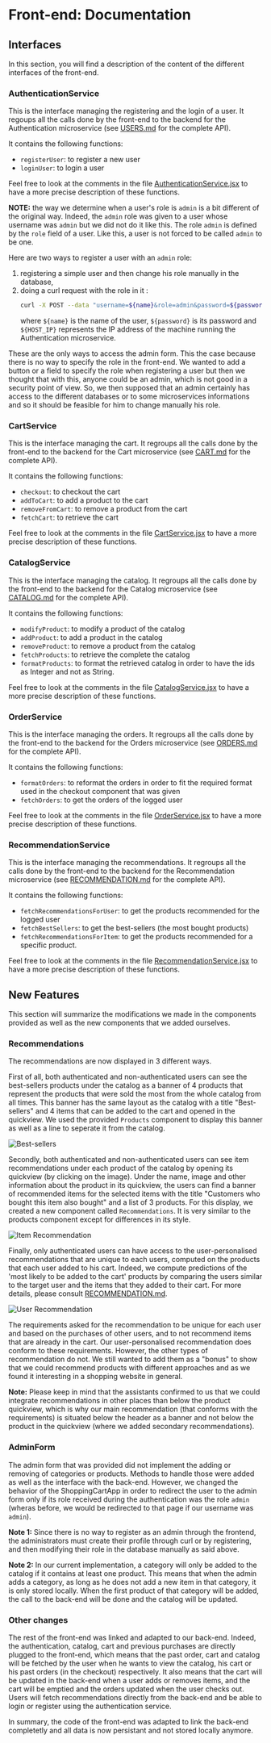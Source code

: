 # Front-end: Documentation

## Interfaces
In this section, you will find a description of the content of the different interfaces of the front-end.

### AuthenticationService
This is the interface managing the registering and the login of a user.
It regoups all the calls done by the front-end to the backend for the Authentication microservice (see [USERS.md](../back-end/users/USERS.md) for the complete API).

It contains the following functions:
- `registerUser`: to register a new user
- `loginUser`: to login a user

Feel free to look at the comments in the file [AuthenticationService.jsx](./src/interfaces/AuthenticationService.jsx) to have a more precise description of these functions.

**NOTE:** the way we determine when a user's role is `admin` is a bit different of the original way. Indeed, the `admin` role was given to a user whose username was `admin` but we did not do it like this. The role `admin` is defined by the `role` field of a user. 
Like this, a user is not forced to be called `admin` to be one.  

Here are two ways to register a user with an `admin` role:
1. registering a simple user and then change his role manually in the database,
1. doing a curl request with the role in it :
    ```bash
    curl -X POST --data "username=${name}&role=admin&password=${password}" ${HOST_IP}:3001/user
    ```
    where `${name}` is the name of the user, `${password}` is its password and `${HOST_IP}` represents the IP address of the machine running the Authentication microservice.

These are the only ways to access the admin form. This the case because there is no way to specify the role in the front-end. 
We wanted to add a button or a field to specify the role when registering a user but then we thought that with this, anyone could be an admin, which is not good in a security point of view. So, we then supposed that an admin certainly has access to the different databases or to some microservices informations and so it should be feasible for him to change manually his role.


### CartService
This is the interface managing the cart. It regroups all the calls done by the front-end to the backend for the Cart microservice (see [CART.md](../back-end/cart/CART.md) for the complete API).

It contains the following functions:
- `checkout`: to checkout the cart
- `addToCart`: to add a product to the cart
- `removeFromCart`: to remove a product from the cart 
- `fetchCart`: to retrieve the cart

Feel free to look at the comments in the file [CartService.jsx](./src/interfaces/CartService.jsx) to have a more precise description of these functions.

### CatalogService
This is the interface managing the catalog. It regroups all the calls done by the front-end to the backend for the Catalog microservice (see [CATALOG.md](../back-end/catalog/CATALOG.md) for the complete API).

It contains the following functions:
- `modifyProduct`: to modify a product of the catalog
- `addProduct`: to add a product in the catalog
- `removeProduct`: to remove a product from the catalog
- `fetchProducts`: to retrieve the complete the catalog
- `formatProducts`: to format the retrieved catalog in order to have the ids as Integer and not as String.

Feel free to look at the comments in the file [CatalogService.jsx](./src/interfaces/CatalogService.jsx) to have a more precise description of these functions.

### OrderService
This is the interface managing the orders. It regroups all the calls done by the front-end to the backend for the Orders microservice (see [ORDERS.md](../back-end/orders/ORDERS.md) for the complete API).

It contains the following functions:
- `formatOrders`: to reformat the orders in order to fit the required format used in the checkout component that was given
- `fetchOrders`: to get the orders of the logged user

Feel free to look at the comments in the file [OrderService.jsx](./src/interfaces/OrderService.jsx) to have a more precise description of these functions.

### RecommendationService
This is the interface managing the recommendations. It regroups all the calls done by the front-end to the backend for the Recommendation microservice (see [RECOMMENDATION.md](../back-end/recommendation/RECOMMENDATION.md) for the complete API).

It contains the following functions:
- `fetchRecommendationsForUser`: to get the products recommended for the logged user
- `fetchBestSellers`: to get the best-sellers (the most bought products)
- `fetchRecommendationsForItem`: to get the products recommended for a specific product.

Feel free to look at the comments in the file [RecommendationService.jsx](./src/interfaces/RecommendationService.jsx) to have a more precise description of these functions.


## New Features

This section will summarize the modifications we made in the components provided as well as the new components that we added ourselves.

### Recommendations

The recommendations are now displayed in 3 different ways. 

First of all, both authenticated and non-authenticated users can see the best-sellers products under the catalog as a banner of 4 products that represent the products that were sold the most from the whole catalog from all times. This banner has the same layout as the catalog with a title "Best-sellers" and 4 items that can be added to the cart and opened in the quickview. We used the provided `Products` component to display this banner as well as a line to seperate it from the catalog.

![Best-sellers](../../../img/Best-sellers.png)

Secondly, both authenticated and non-authenticated users can see item recommendations under each product of the catalog by opening its quickview (by clicking on the image). Under the name, image and other information about the product in its quickview, the users can find a banner of recommended items for the selected items with the title "Customers who bought this item also bought" and a list of 3 products. For this display, we created a new component called `Recommendations`. It is very similar to the products component except for differences in its style.

![Item Recommendation](../../../img/ItemRecommendation.png)

Finally, only authenticated users can have access to the user-personalised recommendations that are unique to each users, computed on the products that each user added to his cart. Indeed, we compute predictions of the 'most likely to be added to the cart' products by comparing the users similar to the target user and the items that they added to their cart. For more details, please consult [RECOMMENDATION.md](../back-end/recommendation/RECOMMENDATION.md).

![User Recommendation](../../../img/UserRecommendation.png)

The requirements asked for the recommendation to be unique for each user and based on the purchases of other users, and to not recommend items that are already in the cart. Our user-personalised recommendation does conform to these requirements. However, the other types of recommendation do not. We still wanted to add them as a "bonus" to show that we could recommend products with different approaches and as we found it interesting in a shopping website in general.

**Note:** Please keep in mind that the assistants confirmed to us that we could integrate recommendations in other places than below the product quickview, which is why our main recommendation (that conforms with the requirements) is situated below the header as a banner and not below the product in the quickview (where we added secondary recommendations).

### AdminForm

The admin form that was provided did not implement the adding or removing of categories or products. Methods to handle those were added as well as the interface with the back-end. However, we changed the behavior of the ShoppingCartApp in order to redirect the user to the admin form only if its role received during the authentication was the role `admin` (wheras before, we would be redirected to that page if our username was `admin`). 

**Note 1:** Since there is no way to register as an admin through the frontend, the administrators must create their profile through curl or by registering, and then modifying their role in the database manually as said above.

**Note 2:** In our current implementation, a category will only be added to the catalog if it contains at least one product. This means that when the admin adds a category, as long as he does not add a new item in that category, it is only stored locally. When the first product of that category will be added, the call to the back-end will be done and the catalog will be updated.

### Other changes

The rest of the front-end was linked and adapted to our back-end. Indeed, the authentication, catalog, cart and previous purchases are directly plugged to the front-end, which means that the past order, cart and catalog will be fetched by the user when he wants to view the catalog, his cart or his past orders (in the checkout) respectively. It also means that the cart will be updated in the back-end when a user adds or removes items, and the cart will be emptied and the orders updated when the user checks out. Users will fetch recommendations directly from the back-end and be able to login or register using the authentication service. 

In summary, the code of the front-end was adapted to link the back-end completetly and all data is now persistant and not stored locally anymore. 